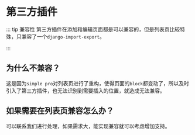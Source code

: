 # 第三方插件

::: tip 兼容性
第三方插件在添加和编辑页面都是可以兼容的，但是列表页比较特殊，只兼容了一个`django-import-export`。

:::

## 为什么不兼容？

这是因为`simple pro`对列表页进行了重构，使得页面的`block`都变动了，所以及时引入了第三方插件，也无法识别到需要插入的位置，就造成无法兼容。

## 如果需要在列表页兼容怎么办？

可以联系我们进行处理，如果需求大，能实现兼容就可以考虑增加支持。